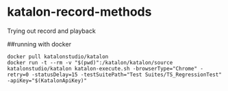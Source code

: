 # katalon-record-methods
Trying out record and playback

##running with docker
```
docker pull katalonstudio/katalon
docker run -t --rm -v "$(pwd)":/katalon/katalon/source katalonstudio/katalon katalon-execute.sh -browserType="Chrome" -retry=0 -statusDelay=15 -testSuitePath="Test Suites/TS_RegressionTest" -apiKey="$(KatalonApiKey)"
```
